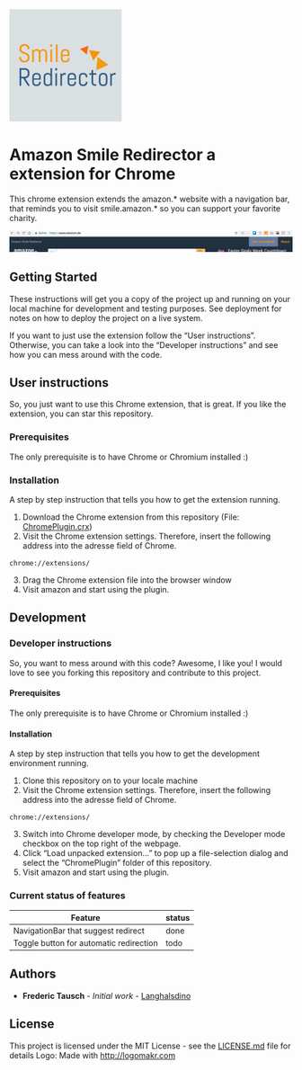 <img src="Images/Logo.png" width="200px" height="200px"/>

# Amazon Smile Redirector a extension for Chrome

This chrome extension extends the amazon.* website with a navigation bar, that reminds you to visit smile.amazon.* so you can support your favorite charity.

![Screenshot of the Chrome extension](Images/ImageOfExtension.jpeg?raw=true "Screenshot of the Chrome extension")

## Getting Started

These instructions will get you a copy of the project up and running on your local machine for development and testing purposes. See deployment for notes on how to deploy the project on a live system.

If you want to just use the extension follow the “User instructions”.
Otherwise, you can take a look into the “Developer instructions” and see how you can mess around with the code.

## User instructions

So, you just want to use this Chrome extension, that is great.
If you like the extension, you can star this repository.

### Prerequisites

The only prerequisite is to have Chrome or Chromium installed :)

### Installation

A step by step instruction that tells you how to get the extension running.

1. Download the Chrome extension from this repository (File: [ChromePlugin.crx](ChromePlugin.crx))
2. Visit the Chrome extension settings. Therefore, insert the following address into the adresse field of Chrome.
```
chrome://extensions/
```
3. Drag the Chrome extension file into the browser window
4. Visit amazon and start using the plugin.

## Development

### Developer instructions

So, you want to mess around with this code?
Awesome, I like you! I would love to see you forking this repository and contribute to this project.

#### Prerequisites

The only prerequisite is to have Chrome or Chromium installed :)

#### Installation

A step by step instruction that tells you how to get the development environment running.

1. Clone this repository on to your locale machine
2. Visit the Chrome extension settings. Therefore, insert the following address into the adresse field of Chrome.
```
chrome://extensions/
```
3. Switch into Chrome developer mode, by checking the Developer mode checkbox on the top right of the webpage.
4. Click “Load unpacked extension…” to pop up a file-selection dialog and select the “ChromePlugin” folder of this repository.
5. Visit amazon and start using the plugin.

### Current status of features

| Feature                                 | status |
|-----------------------------------------|--------|
| NavigationBar that suggest redirect     | done   |
| Toggle button for automatic redirection | todo   |


## Authors

* **Frederic Tausch** - *Initial work* - [Langhalsdino](https://github.com/Langhalsdino)

## License

This project is licensed under the MIT License - see the [LICENSE.md](LICENSE.md) file for details
Logo: Made with http://logomakr.com

